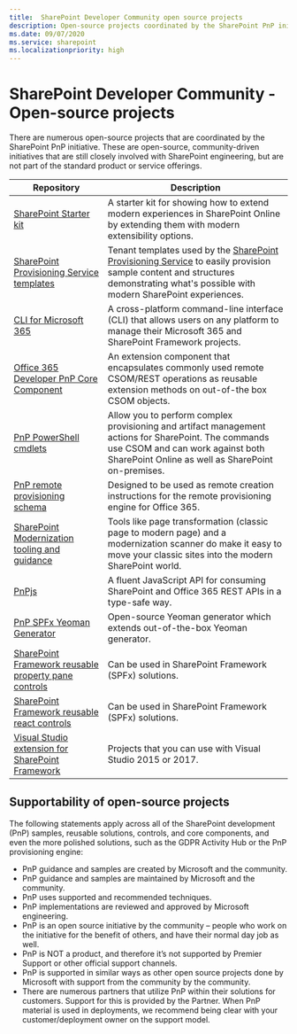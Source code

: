 ```yaml
---
title:  SharePoint Developer Community open source projects
description: Open-source projects coordinated by the SharePoint PnP initiative
ms.date: 09/07/2020
ms.service: sharepoint
ms.localizationpriority: high
---
```


# SharePoint Developer Community - Open-source projects

There are numerous open-source projects that are coordinated by the SharePoint PnP initiative. These are open-source, community-driven initiatives that are still closely involved with SharePoint engineering, but are not part of the standard product or service offerings.

| Repository | Description |
|--------|--------|
| [SharePoint Starter kit](https://github.com/SharePoint/sp-starter-kit) | A starter kit for showing how to extend modern experiences in SharePoint Online by extending them with modern extensibility options. |
| [SharePoint Provisioning Service templates](https://github.com/SharePoint/sp-dev-provisioning-templates) | Tenant templates used by the [SharePoint Provisioning Service](https://provisioning.sharepointpnp.com) to easily provision sample content and structures demonstrating what's possible with modern SharePoint experiences. |
| [CLI for Microsoft 365](https://pnp.github.io/cli-microsoft365/) | A cross-platform command-line interface (CLI) that allows users on any platform to manage their Microsoft 365 and SharePoint Framework projects. |
| [Office 365 Developer PnP Core Component](https://github.com/SharePoint/PnP-Sites-Core) | An extension component that encapsulates commonly used remote CSOM/REST operations as reusable extension methods on out-of-the box CSOM objects.  |
| [PnP PowerShell cmdlets](/powershell/sharepoint/sharepoint-pnp/sharepoint-pnp-cmdlets) | Allow you to perform complex provisioning and artifact management actions for SharePoint. The commands use CSOM and can work against both SharePoint Online as well as SharePoint on-premises. |
| [PnP remote provisioning schema](https://github.com/SharePoint/PnP-provisioning-schema) | Designed to be used as remote creation instructions for the remote provisioning engine for Office 365. |
| [SharePoint Modernization tooling and guidance](https://github.com/SharePoint/sp-dev-modernization) | Tools like page transformation (classic page to modern page) and a modernization scanner do make it easy to move your classic sites into the modern SharePoint world. |
| [PnPjs](https://pnp.github.io/pnpjs/) | A fluent JavaScript API for consuming SharePoint and Office 365 REST APIs in a type-safe way. |
| [PnP SPFx Yeoman Generator](https://pnp.github.io/generator-spfx/) | Open-source Yeoman generator which extends out-of-the-box Yeoman generator. |
| [SharePoint Framework reusable property pane controls](https://sharepoint.github.io/sp-dev-fx-property-controls) | Can be used in SharePoint Framework (SPFx) solutions. |
| [SharePoint Framework reusable react controls](https://sharepoint.github.io/sp-dev-fx-controls-react) | Can be used in SharePoint Framework (SPFx) solutions. |
| [Visual Studio extension for SharePoint Framework](https://github.com/SharePoint/sp-dev-fx-vs-extension) | Projects that you can use with Visual Studio 2015 or 2017. |

## Supportability of open-source projects

The following statements apply across all of the SharePoint development (PnP) samples, reusable solutions, controls, and core components, and even the more polished solutions, such as the GDPR Activity Hub or the PnP provisioning engine:

* PnP guidance and samples are created by Microsoft and the community.
* PnP guidance and samples are maintained by Microsoft and the community.
* PnP uses supported and recommended techniques.
* PnP implementations are reviewed and approved by Microsoft engineering.
* PnP is an open source initiative by the community – people who work on the initiative for the benefit of others, and have their normal day job as well.
* PnP is NOT a product, and therefore it’s not supported by Premier Support or other official support channels.
* PnP is supported in similar ways as other open source projects done by Microsoft with support from the community by the community.
* There are numerous partners that utilize PnP within their solutions for customers. Support for this is provided by the Partner. When PnP material is used in deployments, we recommend being clear with your customer/deployment owner on the support model.
